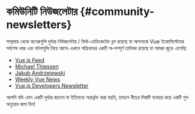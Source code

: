 # কমিউনিটি নিউজলেটার {#community-newsletters}

সম্প্রদায় থেকে অনেকগুলি দুর্দান্ত নিউজলেটার / ভিউ-ডেডিকেটেড ব্লগ রয়েছে যা আপনাকে Vue ইকোসিস্টেমের সর্বশেষ খবর এবং ঘটনাগুলি নিয়ে আসে৷ এখানে সক্রিয়দের একটি অ-সম্পূর্ণ তালিকা রয়েছে যা আমরা জুড়ে এসেছি:

- [Vue.js Feed](https://vuejsfeed.com/)
- [Michael Thiessen](https://michaelnthiessen.com/newsletter)
- [Jakub Andrzejewski](https://dev.to/jacobandrewsky)
- [Weekly Vue News](https://weekly-vue.news/)
- [Vue.js Developers Newsletter](https://vuejsdevelopers.com/newsletter/)

আপনি যদি এমন একটি দুর্দান্ত জানেন যা ইতিমধ্যে অন্তর্ভুক্ত করা হয়নি, তাহলে নীচের লিঙ্কটি ব্যবহার করে একটি পুল অনুরোধ জমা দিন!

